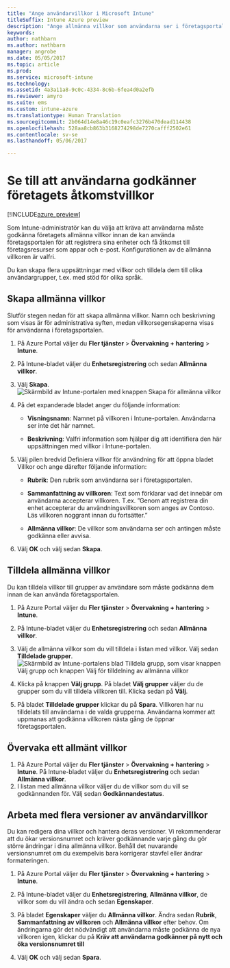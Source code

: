 ```yaml
---
title: "Ange användarvillkor i Microsoft Intune"
titleSuffix: Intune Azure preview
description: "Ange allmänna villkor som användarna ser i företagsportalen för Intune. "
keywords: 
author: nathbarn
ms.author: nathbarn
manager: angrobe
ms.date: 05/05/2017
ms.topic: article
ms.prod: 
ms.service: microsoft-intune
ms.technology: 
ms.assetid: 4a3a11a8-9c0c-4334-8c6b-6fea4d0a2efb
ms.reviewer: amyro
ms.suite: ems
ms.custom: intune-azure
ms.translationtype: Human Translation
ms.sourcegitcommit: 2b064d14e8a46c19c0eafc3276b470dead114438
ms.openlocfilehash: 528aa8cb863b3168274298de7270cafff2502e61
ms.contentlocale: sv-se
ms.lasthandoff: 05/06/2017

---
```


# <a name="ensure-users-accept-company-terms-for-access"></a>Se till att användarna godkänner företagets åtkomstvillkor

[!INCLUDE[azure_preview](../includes/azure_preview.md)]

Som Intune-administratör kan du välja att kräva att användarna måste godkänna företagets allmänna villkor innan de kan använda företagsportalen för att registrera sina enheter och få åtkomst till företagsresurser som appar och e-post. Konfigurationen av de allmänna villkoren är valfri.

Du kan skapa flera uppsättningar med villkor och tilldela dem till olika användargrupper, t.ex. med stöd för olika språk.

## <a name="create-terms-and-conditions"></a>Skapa allmänna villkor
Slutför stegen nedan för att skapa allmänna villkor. Namn och beskrivning som visas är för administrativa syften, medan villkorsegenskaperna visas för användarna i företagsportalen.

1. På Azure Portal väljer du **Fler tjänster** > **Övervakning + hantering** > **Intune**.

2. På Intune-bladet väljer du **Enhetsregistrering** och sedan **Allmänna villkor**.

3. Välj **Skapa**.
![Skärmbild av Intune-portalen med knappen Skapa för allmänna villkor](media/terms-create-terms.png)

4. På det expanderade bladet anger du följande information:

   - **Visningsnamn**: Namnet på villkoren i Intune-portalen. Användarna ser inte det här namnet.

   - **Beskrivning**: Valfri information som hjälper dig att identifiera den här uppsättningen med villkor i Intune-portalen.

5. Välj pilen bredvid Definiera villkor för användning för att öppna bladet Villkor och ange därefter följande information:

   - **Rubrik**: Den rubrik som användarna ser i företagsportalen.

   - **Sammanfattning av villkoren**: Text som förklarar vad det innebär om användarna accepterar villkoren. T.ex. ”Genom att registrera din enhet accepterar du användningsvillkoren som anges av Contoso. Läs villkoren noggrant innan du fortsätter.”

   - **Allmänna villkor**: De villkor som användarna ser och antingen måste godkänna eller avvisa.

6. Välj **OK** och välj sedan **Skapa**.


## <a name="assign-terms-and-conditions"></a>Tilldela allmänna villkor

Du kan tilldela villkor till grupper av användare som måste godkänna dem innan de kan använda företagsportalen.

1. På Azure Portal väljer du **Fler tjänster** > **Övervakning + hantering** > **Intune**.

2. På Intune-bladet väljer du **Enhetsregistrering** och sedan **Allmänna villkor**.

3. Välj de allmänna villkor som du vill tilldela i listan med villkor. Välj sedan **Tilldelade grupper**.
![Skärmbild av Intune-portalens blad Tilldela grupp, som visar knappen Välj grupp och knappen Välj för tilldelning av allmänna villkor](media/terms-assign-groups.png)

4. Klicka på knappen **Välj grupp**. På bladet **Välj grupper** väljer du de grupper som du vill tilldela villkoren till. Klicka sedan på **Välj**.

5. På bladet **Tilldelade grupper** klickar du på **Spara**.  Villkoren har nu tilldelats till användarna i de valda grupperna. Användarna kommer att uppmanas att godkänna villkoren nästa gång de öppnar företagsportalen.

## <a name="monitor-a-terms-and-conditions"></a>Övervaka ett allmänt villkor

1. På Azure Portal väljer du **Fler tjänster** > **Övervakning + hantering** > **Intune**. På Intune-bladet väljer du **Enhetsregistrering** och sedan **Allmänna villkor**.
2. I listan med allmänna villkor väljer du de villkor som du vill se godkännanden för. Välj sedan **Godkännandestatus**.

## <a name="work-with-multiple-versions-of-terms-and-conditions"></a>Arbeta med flera versioner av användarvillkor
Du kan redigera dina villkor och hantera deras versioner. Vi rekommenderar att du ökar versionsnumret och kräver godkännande varje gång du gör större ändringar i dina allmänna villkor. Behåll det nuvarande versionsnumret om du exempelvis bara korrigerar stavfel eller ändrar formateringen.

1. På Azure Portal väljer du **Fler tjänster** > **Övervakning + hantering** > **Intune**.

2. På Intune-bladet väljer du **Enhetsregistrering**, **Allmänna villkor**, de villkor som du vill ändra och sedan **Egenskaper**.

4. På bladet **Egenskaper** väljer du **Allmänna villkor**. Ändra sedan **Rubrik**, **Sammanfattning av villkoren** och **Allmänna villkor** efter behov. Om ändringarna gör det nödvändigt att användarna måste godkänna de nya villkoren igen, klickar du på **Kräv att användarna godkänner på nytt och öka versionsnumret till**

4.  Välj **OK** och välj sedan **Spara**.


